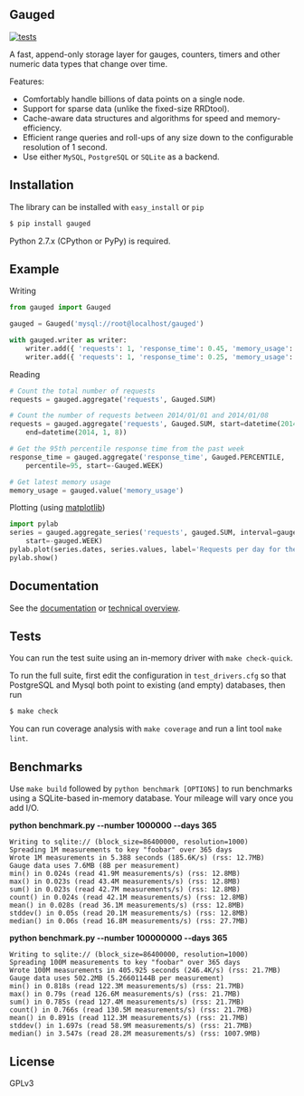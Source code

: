 ## Gauged

[![tests][travis]][travis-builds]

A fast, append-only storage layer for gauges, counters, timers and other numeric data types that change over time.

Features:

- Comfortably handle billions of data points on a single node.
- Support for sparse data (unlike the fixed-size RRDtool).
- Cache-aware data structures and algorithms for speed and memory-efficiency.
- Efficient range queries and roll-ups of any size down to the configurable resolution of 1 second.
- Use either `MySQL`, `PostgreSQL` or `SQLite` as a backend.

## Installation

The library can be installed with `easy_install` or `pip`

```bash
$ pip install gauged
```

Python 2.7.x (CPython or PyPy) is required.

## Example

Writing

```python
from gauged import Gauged

gauged = Gauged('mysql://root@localhost/gauged')

with gauged.writer as writer:
    writer.add({ 'requests': 1, 'response_time': 0.45, 'memory_usage': 145.6 })
    writer.add({ 'requests': 1, 'response_time': 0.25, 'memory_usage': 148.3 })
```

Reading

```python
# Count the total number of requests
requests = gauged.aggregate('requests', Gauged.SUM)

# Count the number of requests between 2014/01/01 and 2014/01/08
requests = gauged.aggregate('requests', Gauged.SUM, start=datetime(2014, 1, 1),
    end=datetime(2014, 1, 8))

# Get the 95th percentile response time from the past week
response_time = gauged.aggregate('response_time', Gauged.PERCENTILE,
    percentile=95, start=-Gauged.WEEK)

# Get latest memory usage
memory_usage = gauged.value('memory_usage')
```

Plotting (using [matplotlib][matplotlib])

```python
import pylab
series = gauged.aggregate_series('requests', gauged.SUM, interval=gauged.DAY,
    start=-gauged.WEEK)
pylab.plot(series.dates, series.values, label='Requests per day for the past week')
pylab.show()
```

## Documentation

See the [documentation][documentation] or [technical overview][technical-overview].

## Tests

You can run the test suite using an in-memory driver with `make check-quick`.

To run the full suite, first edit the configuration in `test_drivers.cfg` so that PostgreSQL and Mysql both point to existing (and empty) databases, then run

```bash
$ make check
```

You can run coverage analysis with `make coverage` and run a lint tool `make lint`.

## Benchmarks

Use `make build` followed by `python benchmark [OPTIONS]` to run benchmarks using a SQLite-based in-memory database. Your mileage will vary once you add I/O.

**python benchmark.py --number 1000000 --days 365**

```
Writing to sqlite:// (block_size=86400000, resolution=1000)
Spreading 1M measurements to key "foobar" over 365 days
Wrote 1M measurements in 5.388 seconds (185.6K/s) (rss: 12.7MB)
Gauge data uses 7.6MB (8B per measurement)
min() in 0.024s (read 41.9M measurements/s) (rss: 12.8MB)
max() in 0.023s (read 43.4M measurements/s) (rss: 12.8MB)
sum() in 0.023s (read 42.7M measurements/s) (rss: 12.8MB)
count() in 0.024s (read 42.1M measurements/s) (rss: 12.8MB)
mean() in 0.028s (read 36.1M measurements/s) (rss: 12.8MB)
stddev() in 0.05s (read 20.1M measurements/s) (rss: 12.8MB)
median() in 0.06s (read 16.8M measurements/s) (rss: 27.7MB)
```

**python benchmark.py --number 100000000 --days 365**

```
Writing to sqlite:// (block_size=86400000, resolution=1000)
Spreading 100M measurements to key "foobar" over 365 days
Wrote 100M measurements in 405.925 seconds (246.4K/s) (rss: 21.7MB)
Gauge data uses 502.2MB (5.26601144B per measurement)
min() in 0.818s (read 122.3M measurements/s) (rss: 21.7MB)
max() in 0.79s (read 126.6M measurements/s) (rss: 21.7MB)
sum() in 0.785s (read 127.4M measurements/s) (rss: 21.7MB)
count() in 0.766s (read 130.5M measurements/s) (rss: 21.7MB)
mean() in 0.891s (read 112.3M measurements/s) (rss: 21.7MB)
stddev() in 1.697s (read 58.9M measurements/s) (rss: 21.7MB)
median() in 3.547s (read 28.2M measurements/s) (rss: 1007.9MB)
```

## License

GPLv3


[travis]: https://api.travis-ci.org/chriso/gauged.png?branch=master
[travis-builds]: https://travis-ci.org/chriso/gauged
[technical-overview]: https://github.com/chriso/gauged/blob/master/docs/technical-overview.md
[documentation]: https://github.com/chriso/gauged/blob/master/docs/documentation.md
[matplotlib]: http://matplotlib.org/
